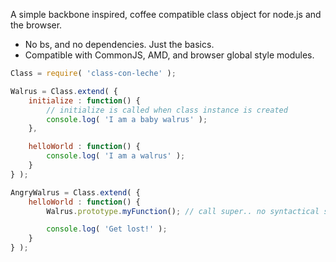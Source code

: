 A simple backbone inspired, coffee compatible class object for node.js and the browser.

* No bs, and no dependencies. Just the basics.
* Compatible with CommonJS, AMD, and browser global style modules.

```javascript
Class = require( 'class-con-leche' );

Walrus = Class.extend( {
	initialize : function() {
		// initialize is called when class instance is created
		console.log( 'I am a baby walrus' );
	},

	helloWorld : function() {
		console.log( 'I am a walrus' );
	}
} );

AngryWalrus = Class.extend( {
	helloWorld : function() {
		Walrus.prototype.myFunction(); // call super.. no syntactical sugar here.

		console.log( 'Get lost!' );
	}
} );
```
